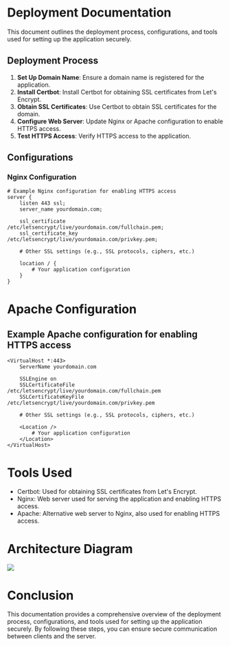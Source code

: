 # Deployment Documentation

This document outlines the deployment process, configurations, and tools used for setting up the application securely.

## Deployment Process

1. **Set Up Domain Name**: Ensure a domain name is registered for the application.
2. **Install Certbot**: Install Certbot for obtaining SSL certificates from Let's Encrypt.
3. **Obtain SSL Certificates**: Use Certbot to obtain SSL certificates for the domain.
4. **Configure Web Server**: Update Nginx or Apache configuration to enable HTTPS access.
5. **Test HTTPS Access**: Verify HTTPS access to the application.

## Configurations

### Nginx Configuration

```nginx
# Example Nginx configuration for enabling HTTPS access
server {
    listen 443 ssl;
    server_name yourdomain.com;

    ssl_certificate /etc/letsencrypt/live/yourdomain.com/fullchain.pem;
    ssl_certificate_key /etc/letsencrypt/live/yourdomain.com/privkey.pem;

    # Other SSL settings (e.g., SSL protocols, ciphers, etc.)

    location / {
        # Your application configuration
    }
}
```
# Apache Configuration
## Example Apache configuration for enabling HTTPS access
```
<VirtualHost *:443>
    ServerName yourdomain.com

    SSLEngine on
    SSLCertificateFile /etc/letsencrypt/live/yourdomain.com/fullchain.pem
    SSLCertificateKeyFile /etc/letsencrypt/live/yourdomain.com/privkey.pem

    # Other SSL settings (e.g., SSL protocols, ciphers, etc.)

    <Location />
        # Your application configuration
    </Location>
</VirtualHost>
```

# Tools Used
- Certbot: Used for obtaining SSL certificates from Let's Encrypt.
- Nginx: Web server used for serving the application and enabling HTTPS access.
- Apache: Alternative web server to Nginx, also used for enabling HTTPS access.

# Architecture Diagram
![](https://imgbox.com/m5IRSK7l)

# Conclusion
This documentation provides a comprehensive overview of the deployment process, configurations, and tools used for setting up the application securely. By following these steps, you can ensure secure communication between clients and the server.
